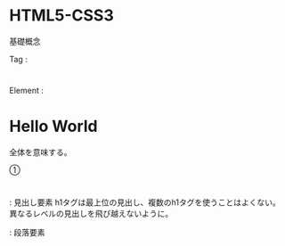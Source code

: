 # HTML5-CSS3
基礎概念

Tag : <h1></h1>
Element : <h1>Hello World</h1> 全体を意味する。


①<h1></h1> : 見出し要素
h1タグは最上位の見出し、複数のh1タグを使うことはよくない。
異なるレベルの見出しを飛び越えないように。

<p></p> : 段落要素
